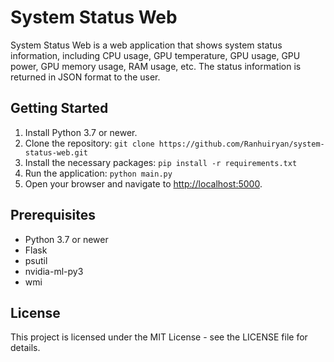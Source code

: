# System Status Web

System Status Web is a web application that shows system status information, including CPU usage, GPU temperature, GPU usage, GPU power, GPU memory usage, RAM usage, etc. The status information is returned in JSON format to the user.

## Getting Started

1. Install Python 3.7 or newer.
2. Clone the repository: `git clone https://github.com/Ranhuiryan/system-status-web.git`
3. Install the necessary packages: `pip install -r requirements.txt`
4. Run the application: `python main.py`
5. Open your browser and navigate to <http://localhost:5000>.

## Prerequisites

- Python 3.7 or newer
- Flask
- psutil
- nvidia-ml-py3
- wmi

## License

This project is licensed under the MIT License - see the LICENSE file for details.